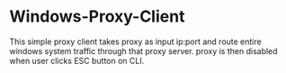 # Windows-Proxy-Client

This simple proxy client takes proxy as input ip:port and route entire windows system traffic through that proxy server.
proxy is then disabled when user clicks ESC button on CLI.
